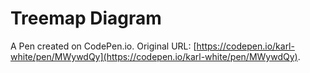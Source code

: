 # Treemap Diagram

A Pen created on CodePen.io. Original URL: [https://codepen.io/karl-white/pen/MWywdQy](https://codepen.io/karl-white/pen/MWywdQy).


